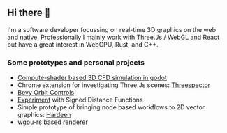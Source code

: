 ## Hi there 👋

I'm a software developer focussing on real-time 3D graphics on the web and native. Professionally I mainly work with Three.Js / WebGL and React but have a great interest in WebGPU, Rust, and C++.

### Some prototypes and personal projects

- [Compute-shader based 3D CFD simulation in godot](https://github.com/joarfish/godot_force_field)
- Chrome extension for investigating Three.Js scenes: [Threespector](https://github.com/joarfish/threespector)
- [Bevy Orbit Controls](https://github.com/joarfish/bevy_orbit_controls)
- [Experiment](https://github.com/joarfish/sdfun) with Signed Distance Functions
- Simple prototype of bringing node based workflows to 2D vector graphics: [Hardeen](https://github.com/joarfish/hardeen)
- wgpu-rs based [renderer](https://github.com/joarfish/cells)

<!--
**joarfish/joarfish** is a ✨ _special_ ✨ repository because its `README.md` (this file) appears on your GitHub profile.

Here are some ideas to get you started:

- 🔭 I’m currently working on ...
- 🌱 I’m currently learning ...
- 👯 I’m looking to collaborate on ...
- 🤔 I’m looking for help with ...
- 💬 Ask me about ...
- 📫 How to reach me: ...
- 😄 Pronouns: ...
- ⚡ Fun fact: ...
-->
